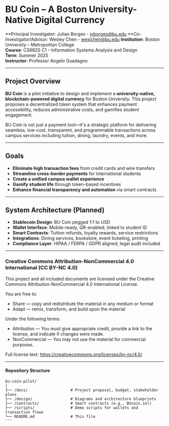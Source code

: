 # BU Coin – A Boston University-Native Digital Currency

**Principal Investigator: Julian Borges - jyborges@bu.edu
**Co-Investigator/Advisor: Wesley Chen - wesjchen@bu.edu
**Institution**: Boston University – Metropolitan College  
**Course**: CS682S C1 – Information Systems Analysis and Design  
**Term**: Summer 2025  
**Instructor**: Professor Angelo Guadagno

---

## Project Overview

**BU Coin** is a pilot initiative to design and implement a **university-native, blockchain-powered digital currency** for Boston University. This project proposes a decentralized token system that enhances payment accessibility, reduces administrative costs, and gamifies student engagement.

BU Coin is not just a payment tool—it's a strategic platform for delivering seamless, low-cost, transparent, and programmable transactions across campus services including tuition, dining, laundry, events, and more.

---

## Goals

- **Eliminate high transaction fees** from credit cards and wire transfers
- **Streamline cross-border payments** for international students
- **Create a unified campus wallet experience**
- **Gamify student life** through token-based incentives
- **Enhance financial transparency and automation** via smart contracts

---

## System Architecture (Planned)

- **Stablecoin Design**: BU Coin pegged 1:1 to USD
- **Wallet Interface**: Mobile-ready, QR-enabled, linked to student ID
- **Smart Contracts**: Tuition refunds, loyalty rewards, service restrictions
- **Integrations**: Dining services, bookstore, event ticketing, printing
- **Compliance Layer**: HIPAA / FERPA / GDPR aligned; legal audit included

---
### Creative Commons Attribution-NonCommercial 4.0 International (CC BY-NC 4.0)

This project and all included documents are licensed under the Creative Commons Attribution-NonCommercial 4.0 International License.

You are free to:
- Share — copy and redistribute the material in any medium or format
- Adapt — remix, transform, and build upon the material

Under the following terms:
- Attribution — You must give appropriate credit, provide a link to the license, and indicate if changes were made.
- NonCommercial — You may not use the material for commercial purposes.

Full license text: https://creativecommons.org/licenses/by-nc/4.0/

---
#### Repository Structure

```plaintext
bu-coin-pilot/
│
├── /docs/                   # Project proposal, budget, stakeholder plans
├── /design/                 # Diagrams and architecture blueprints
├── /contracts/              # Smart contracts (e.g., BUcoin.sol)
├── /scripts/                # Demo scripts for wallets and transaction flows
└── README.md                # This file
'''
